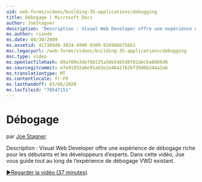 ```yaml
---
uid: web-forms/videos/building-35-applications/debugging
title: Débogage | Microsoft Docs
author: JoeStagner
description: 'Description : Visual Web Developer offre une expérience de débogage riche pour les débutants et les développeurs d’experts. Dans cette vidéo, Joe vous guide tout au long de la VW...'
ms.author: riande
ms.date: 04/30/2009
ms.assetid: d17389d8-3824-4900-9309-92d49bb756b1
msc.legacyurl: /web-forms/videos/building-35-applications/debugging
msc.type: video
ms.openlocfilehash: 09af09e3de768225a3de5465d8f82abcba8066d8
ms.sourcegitcommit: e7e91932a6e91a63e2e46417626f39d6b244a3ab
ms.translationtype: MT
ms.contentlocale: fr-FR
ms.lasthandoff: 03/06/2020
ms.locfileid: "78547151"
---
```

# <a name="debugging"></a>Débogage

par [Joe Stagner](https://github.com/JoeStagner)

Description : Visual Web Developer offre une expérience de débogage riche pour les débutants et les développeurs d’experts. Dans cette vidéo, Joe vous guide tout au long de l’expérience de débogage VWD existant.

[&#9654;Regarder la vidéo (37 minutes)](https://channel9.msdn.com/Blogs/ASP-NET-Site-Videos/debugging)
